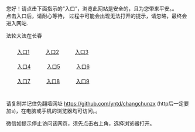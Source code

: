 您好！请点击下面指示的“入口”，浏览此网站是安全的，且为您带来平安。。 <br/>
点击入口后，请耐心等待， 过程中可能会出现无法打开的提示，请忽略，最终会进入网站. </br>

法轮大法在长春<br/>
<div style="padding:10px"><a style="margin:20px" target="_blank" href="https://ds00y0ylwvpkb.cloudfront.net/2Qpsp?yziaswq" id="ccLink1" rel="nofollow">入口1</a> <a target="_blank" style="margin:20px" href="https://dhmjbmhkfmk45.cloudfront.net/2Qpsp?xmjrrc" id="ccLink2" rel="nofollow">入口2</a> <a style="margin:20px" target="_blank" href="https://d228wq4lsva9e5.cloudfront.net/2Qpsp?rzxel" id="ccLink3" rel="nofollow">入口3</a></div>

<div style="padding:10px" ><a style="margin:20px" target="_blank" href="https://ds00y0ylwvpkb.cloudfront.net/2Qpsp?yziaswq" id="ccLink4" rel="nofollow">入口4</a> <a style="margin:20px" href="https://dhmjbmhkfmk45.cloudfront.net/2Qpsp?xmjrrc" target="_blank" id="ccLink5" rel="nofollow">入口5</a> <a style="margin:20px" href="https://d228wq4lsva9e5.cloudfront.net/2Qpsp?rzxel" target="_blank" id="ccLink6" rel="nofollow">入口6</a></div>

<div style="padding:10px"><a style="margin:20px" target="_blank" href="https://ds00y0ylwvpkb.cloudfront.net/2Qpsp?yziaswq" id="ccLink7" rel="nofollow">入口7</a> <a style="margin:20px" href="https://dhmjbmhkfmk45.cloudfront.net/2Qpsp?xmjrrc" target="_blank" id="ccLink8" rel="nofollow">入口8</a> <a style="margin:20px" target="_blank" href="https://d228wq4lsva9e5.cloudfront.net/2Qpsp?rzxel" id="ccLink9" rel="nofollow">入口9</a></div>

<br/>



请复制并记住免翻墙网址 https://github.com/yntd/changchunzx (http后一定要加s)，在电脑或手机的浏览器均可访问。。<br/>

微信如提示停止访问该网页，须先点击右上角，选择浏览器打开。
